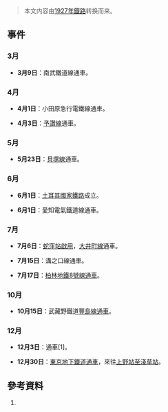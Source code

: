 > 本文内容由[1927年鐵路](https://zh.wikipedia.org/wiki/1927年鐵路)转换而来。


## 事件

### 3月

  - **3月9日**：南武鐵道線通車。

### 4月

  - **4月1日**：小田原急行電鐵線通車。

  - **4月3日**：[予讚線](../Page/予讚線.md "wikilink")通車。

### 5月

  - **5月23日**：[貝塚線](../Page/貝塚線.md "wikilink")通車。

### 6月

  - **6月1日**：[土耳其國家鐵路](../Page/土耳其國家鐵路.md "wikilink")成立。

  - **6月1日**：愛知電氣鐵道線通車。

### 7月

  - **7月6日**：[蛇窪站啟用](../Page/戶越公園站.md "wikilink")，[大井町線](../Page/大井町線.md "wikilink")通車。

  - **7月15日**：溝之口線通車。

  - **7月17日**：[柏林地鐵](../Page/柏林地鐵.md "wikilink")[8號線通車](https://zh.wikipedia.org/wiki/柏林地鐵8號線 "wikilink")。

### 10月

  - **10月15日**：武藏野鐵道[豐島線通車](https://zh.wikipedia.org/wiki/豐島線 "wikilink")。

### 12月

  - **12月3日**：通車\[1\]。

  - **12月30日**：[東京地下鐵道通車](https://zh.wikipedia.org/wiki/東京地下鐵道 "wikilink")，來往[上野站至](https://zh.wikipedia.org/wiki/上野站 "wikilink")[淺草站](https://zh.wikipedia.org/wiki/淺草站 "wikilink")。

## 參考資料

1.